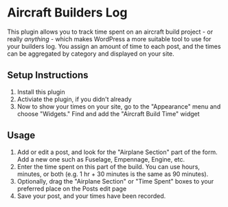 # Aircraft Builders Log

This plugin allows you to track time spent on an aircraft build project - or really *anything* - which makes WordPress a more suitable tool to use for your builders log.  You assign an amount of time to each post, and the times can be aggregated by category and displayed on your site.

## Setup Instructions

1. Install this plugin
2. Activiate the plugin, if you didn't already
3. Now to show your times on your site, go to the "Appearance" menu and choose "Widgets."  Find and add the "Aircraft Build Time" widget

## Usage

1. Add or edit a post, and look for the "Airplane Section" part of the form. Add a new one such as Fuselage, Empennage, Engine, etc.
2. Enter the time spent on this part of the build. You can use hours, minutes, or both (e.g. 1 hr + 30 minutes is the same as 90 minutes).
3. Optionally, drag the "Airplane Section" or "Time Spent" boxes to your preferred place on the Posts edit page
4. Save your post, and your times have been recorded.
